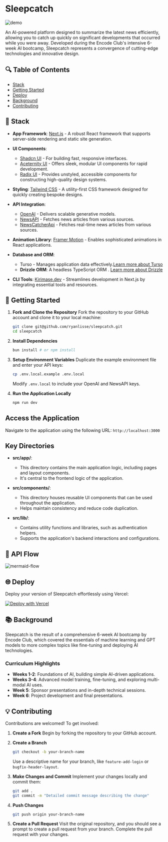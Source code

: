 # Sleepcatch
![demo](https://github.com/RyanLisse/sleepcatch/blob/main/public/sleepcatch-demo.gif?raw=true)

An AI-powered platform designed to summarize the latest news efficiently, allowing you to catch up quickly on significant developments that occurred while you were away. Developed during the Encode Club's intensive 6-week AI bootcamp, Sleepcatch represents a convergence of cutting-edge technologies and innovative design.

## 🔍 Table of Contents

- [Stack](#stack)
- [Getting Started](#getting-started)
- [Deploy](#deploy)
- [Background](#background)
- [Contributing](#contributing)

## 🧱 Stack

- **App Framework**: [Next.js](https://nextjs.org/) - A robust React framework that supports server-side rendering and static site generation.
- **UI Components**:
    - [Shadcn UI](https://ui.shadcn.com/) - For building fast, responsive interfaces.
    - [Aceternity UI](https://ui.aceternity.com/) - Offers sleek, modular UI components for rapid development.
    - [Radix UI](https://www.radix-ui.com/) - Provides unstyled, accessible components for constructing high-quality design systems.
- **Styling**: [Tailwind CSS](https://tailwindcss.com/) - A utility-first CSS framework designed for quickly creating bespoke designs.
- **API Integration**:
    - [OpenAI](https://openai.com/) - Delivers scalable generative models.
    - [NewsAPI](https://newsapi.org/) - Fetches news articles from various sources.
    - [NewsCatcherApi](https://www.newscatcherapi.com/) - Fetches real-time news articles from various sources.
- **Animation Library**: [Framer Motion](https://www.framer.com/motion/) - Enables sophisticated animations in React applications.
- **Database and ORM**:
    - Turso - Manages application data effectively.[Learn more about Turso](https://turso.tech/)
    - **Drizzle ORM**: A headless TypeScript ORM . [Learn more about Drizzle](https://orm.drizzle.team/)

- **CLI Tools**: [Kirimase.dev](https://kirimase.dev/) - Streamlines development in Next.js by integrating essential tools and resources.

## 🚀 Getting Started

1. **Fork and Clone the Repository**
   Fork the repository to your GitHub account and clone it to your local machine:
   ```bash
   git clone git@github.com/ryanlisse/sleepcatch.git
   cd sleepcatch
   ```
2. **Install Dependencies**
   ```bash
   bun install # or npm install
   ```
3. **Setup Environment Variables**
   Duplicate the example environment file and enter your API keys:
   ```bash
   cp .env.local.example .env.local
   ```
   Modify `.env.local` to include your OpenAI and NewsAPI keys.

4. **Run the Application Locally**
   ```bash
   npm run dev
   ```

## Access the Application

Navigate to the application using the following URL:
`http://localhost:3000`

## Key Directories

- **src/app/**:
    - This directory contains the main application logic, including pages and layout components.
    - It's central to the frontend logic of the application.

- **src/components/**:
    - This directory houses reusable UI components that can be used throughout the application.
    - Helps maintain consistency and reduce code duplication.


- **src/lib/**:
    - Contains utility functions and libraries, such as authentication helpers.
    - Supports the application's backend interactions and configurations.


## 📡 API Flow

![mermaid-flow](https://github.com/RyanLisse/sleepcatch/assets/57917217/06eca4fa-f849-4750-870f-e03c35e72790)

## 🌐 Deploy

Deploy your version of Sleepcatch effortlessly using Vercel:

[![Deploy with Vercel](https://vercel.com/button)](https://vercel.com/new/clone?repository-url=https://github.com/yourgithubusername/sleepcatch&env=OPENAI_API_KEY,NEWSAPI_API_KEY)

## 📚 Background

Sleepcatch is the result of a comprehensive 6-week AI bootcamp by Encode Club, which covered the essentials of machine learning and GPT models to more complex topics like fine-tuning and deploying AI technologies.

### Curriculum Highlights

- **Weeks 1-2**: Foundations of AI, building simple AI-driven applications.
- **Weeks 3-4**: Advanced model training, fine-tuning, and exploring multi-modal AI uses.
- **Week 5**: Sponsor presentations and in-depth technical sessions.
- **Week 6**: Project development and final presentations.

## 💡 Contributing

Contributions are welcomed! To get involved:

1. **Create a Fork**
   Begin by forking the repository to your GitHub account.

2. **Create a Branch**
   ```bash
   git checkout -b your-branch-name
   ```
   Use a descriptive name for your branch, like `feature-add-login` or `bugfix-header-layout`.

3. **Make Changes and Commit**
   Implement your changes locally and commit them:
   ```bash
   git add .
   git commit -m "Detailed commit message describing the change"
   ```

4. **Push Changes**
   ```bash
   git push origin your-branch-name
   
   ```

5. **Create a Pull Request**
   Visit the original repository, and you should see a prompt to create a pull request from your branch. Complete the pull request with your changes.
